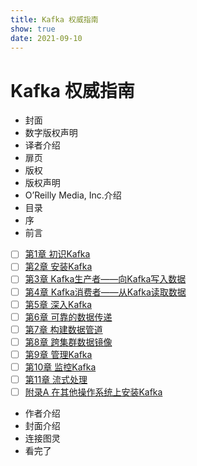 ```yaml
---
title: Kafka 权威指南
show: true
date: 2021-09-10
---
```


# Kafka 权威指南

- 封面
- 数字版权声明
- 译者介绍
- 扉页
- 版权
- 版权声明
- O’Reilly Media, Inc.介绍
- 目录
- 序
- 前言
- [ ] [第1章 初识Kafka](notes/01：第1章%20初识Kafka.md)
- [ ] [第2章 安装Kafka](notes/02：第2章%20安装Kafka.md)
- [ ] [第3章 Kafka生产者——向Kafka写入数据](notes/03：第3章%20Kafka生产者——向Kafka写入数据.md)
- [ ] [第4章 Kafka消费者——从Kafka读取数据](notes/04：第4章%20Kafka消费者——从Kafka读取数据.md)
- [ ] [第5章 深入Kafka](notes/05：第5章%20深入Kafka.md)
- [ ] [第6章 可靠的数据传递](notes/06：第6章%20可靠的数据传递.md)
- [ ] [第7章 构建数据管道](notes/07：第7章%20构建数据管道.md)
- [ ] [第8章 跨集群数据镜像](notes/08：第8章%20跨集群数据镜像.md)
- [ ] [第9章 管理Kafka](notes/09：第9章%20管理Kafka.md)
- [ ] [第10章 监控Kafka](notes/10：第10章%20监控Kafka.md)
- [ ] [第11章 流式处理](notes/11：第11章%20流式处理.md)
- [ ] [附录A    在其他操作系统上安装Kafka](notes/12：附录A%20%20%20%20在其他操作系统上安装Kafka.md)
- 作者介绍
- 封面介绍
- 连接图灵
- 看完了
